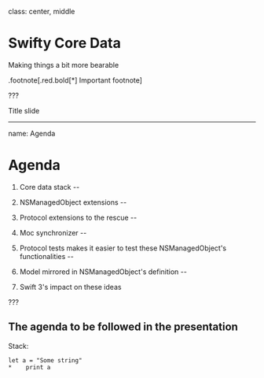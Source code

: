 class: center, middle

# Swifty Core Data

Making things a bit more bearable

.footnote[.red.bold[*] Important footnote]

???

Title slide

---

name: Agenda

# Agenda

1. Core data stack
--

2. NSManagedObject extensions
--

3. Protocol extensions to the rescue
--

4. Moc synchronizer
--

5. Protocol tests makes it easier to test these NSManagedObject's functionalities
--

6. Model mirrored in NSManagedObject's definition
--

7. Swift 3's impact on these ideas

???

The agenda to be followed in the presentation
---

Stack:

```
let a = "Some string"
*    print a
```
